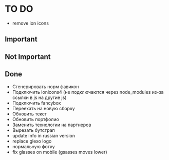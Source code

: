 # TO DO
- remove ion icons

## Important

## Not Important

## Done
- Сгенерировать норм фавикон
- Подключить ionicons4 (не подключаются через node_modules из-за ссылки в js на другие js)
- Подключить fancybox
- Переехать на новую сборку
- Обновить текст
- Обновить портфолио
- Заменить технологии на партнеров
- Вырезать бутстрап
- update info in russian version
- replace glexo logo
- нормальную фотку
- fix glasses on mobile (gsasses moves lower)